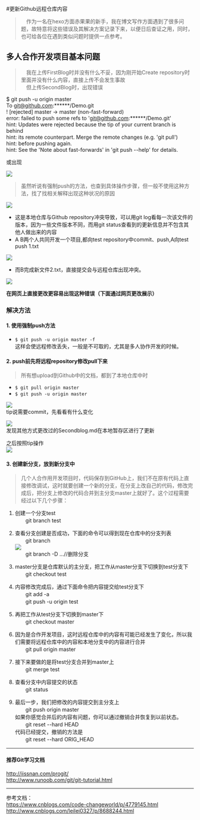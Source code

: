 #更新Github远程仓库内容

> &emsp;作为一名在hexo方面赤果果的新手，我在博文写作方面遇到了很多问题，故特意将这些错误及其解决方案记录下来，以便日后查证之用，同时，也可给各位在遇到类似问题时提供一点参考。


## 多人合作开发项目基本问题
> &emsp;我在上传FirstBlog时并没有什么不妥，因为刚开始Create repository时里面并没有什么内容，直接上传不会发生事故  
> &emsp;但上传SecondBlog时，出现错误

$ git push -u origin master  
To git@github.com:\*\*\*\*\*\*/Demo.git  
 ! [rejected] master -> master (non-fast-forward)  
error: failed to push some refs to 'git@github.com:******/Demo.git'  
hint: Updates were rejected because the tip of your current branch is behind  
hint: its remote counterpart. Merge the remote changes (e.g. 'git pull')  
hint: before pushing again.  
hint: See the 'Note about fast-forwards' in 'git push --help' for details.  

或出现

![](https://i.imgur.com/Ad6LGLX.png)

> 虽然听说有强制push的方法，也查到具体操作步骤，但一般不使用这种方法，找了找相关解释出现这种状况的原因

![](https://i.imgur.com/MqTjAHZ.png)

- 这是本地仓库与Github repository冲突导致，可以用git log看每一次该文件的版本，因为一些文件版本不同，而用git status查看到的更新信息并不包含其他人做出来的内容  
- A B两个人共同开发一个项目,都向test repository中commit、push,A向test push 1.txt

![](https://i.imgur.com/S6k0QaM.png)

- 而B完成新文件2.txt，直接提交会与远程仓库出现冲突。

![](https://i.imgur.com/YH5Qpjm.png)

**在网页上直接更改更容易出现这种错误（下面通过网页更改展示）**

### **解决方法**

#### 1. 使用强制push方法

- `$ git push -u origin master -f`  
这样会使远程修改丢失，一般是不可取的，尤其是多人协作开发的时候。

#### 2. push前先将远程repository修改pull下来
> 所有想upload到Github中的文档，都到了本地仓库中时

- `$ git pull origin master`
- `$ git push -u origin master`  

![](https://i.imgur.com/KXGcAS9.png)  
tip说需要commit，先看看有什么变化  

![](https://i.imgur.com/YFx2KcB.png)  
发现其他方式更改过的Secondblog.md在本地暂存区进行了更新

之后按照tip操作  
![](https://i.imgur.com/hT7FsVk.png)

#### 3. 创建新分支，放到新分支中

> 几个人合作用开发项目时，代码保存到GitHub上，我们不在原有代码上直接修改调试，这时就要创建一个新的分支，在分支上改自己的代码，修改完成后，把分支上修改的代码合并到主分支master上就好了。这个过程需要经过以下几个步骤：

1. 创建一个分支test  
　　git branch test

2. 查看分支创建是否成功，下面的命令可以得到现在仓库中的分支列表  
　　git branch  
![](https://i.imgur.com/4t4Jbbt.png)  
&emsp;&emsp;git branch -D ...//删除分支

3. master分支是仓库默认的主分支，把工作从master分支下切换到test分支下  
　　git checkout test

4. 内容修改完成后，通过下面命令把内容提交给test分支下  
　　git add -a  
　　git push -u origin test

5. 再把工作从test分支下切换到master下  
　　git checkout master

6. 因为是合作开发项目，这时远程仓库中的内容有可能已经发生了变化，所以我们需要将远程仓库中的内容和本地分支中的内容进行合并  
　　git pull origin master

7. 接下来要做的是将test分支合并到master上  
　　git merge test

8. 查看分支中内容提交的状态  
　　git status

9. 最后一步，我们把修改的内容提交到主分支上  
　　git push origin master  
如果你感觉合并后的内容有问题，你可以通过撤销合并恢复到以前状态。  
　　git reset --hard HEAD  
代码已经提交，撤销的方法是  
　　git reset --hard ORIG_HEAD


---------- 
#### 推荐Git学习文档
http://iissnan.com/progit/  
http://www.runoob.com/git/git-tutorial.html

----------

参考文档：  
https://www.cnblogs.com/code-changeworld/p/4779145.html   
http://www.cnblogs.com/leilei0327/p/8688244.html




